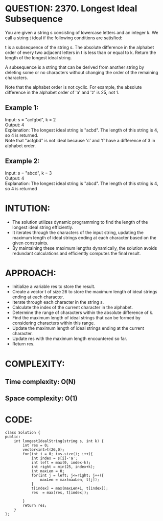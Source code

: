 # QUESTION: 2370. Longest Ideal Subsequence

You are given a string s consisting of lowercase letters and an integer k. We call a string t ideal if the following conditions are satisfied:

t is a subsequence of the string s.
The absolute difference in the alphabet order of every two adjacent letters in t is less than or equal to k.
Return the length of the longest ideal string.

A subsequence is a string that can be derived from another string by deleting some or no characters without changing the order of the remaining characters.

Note that the alphabet order is not cyclic. For example, the absolute difference in the alphabet order of 'a' and 'z' is 25, not 1.

## Example 1:  <br>
Input: s = "acfgbd", k = 2 <br>
Output: 4 <br>
Explanation: The longest ideal string is "acbd". The length of this string is 4, so 4 is returned. <br>
Note that "acfgbd" is not ideal because 'c' and 'f' have a difference of 3 in alphabet order. <br>

## Example 2: <br>
Input: s = "abcd", k = 3 <br>
Output: 4 <br>
Explanation: The longest ideal string is "abcd". The length of this string is 4, so 4 is returned <br>

# INTUTION:

- The solution utilizes dynamic programming to find the length of the longest ideal string efficiently.
- It iterates through the characters of the input string, updating the maximum length of ideal strings ending at each character based on the given constraints.
- By maintaining these maximum lengths dynamically, the solution avoids redundant calculations and efficiently computes the final result.


# APPROACH:

- Initialize a variable res to store the result.
- Create a vector t of size 26 to store the maximum length of ideal strings ending at each character.
- Iterate through each character in the string s.
- Calculate the index of the current character in the alphabet.
- Determine the range of characters within the absolute difference of k.
- Find the maximum length of ideal strings that can be formed by considering characters within this range.
- Update the maximum length of ideal strings ending at the current character.
- Update res with the maximum length encountered so far.
- Return res.

# COMPLEXITY:

## Time complexity: O(N)
## Space complexity: O(1)

# CODE:

```
class Solution {
public:
    int longestIdealString(string s, int k) {
        int res = 0;
        vector<int>t(26,0);
        for(int i = 0; i<s.size(); i++){
            int index = s[i]-'a';
            int left = max(0, index-k);
            int right = min(25, index+k);
            int maxLen = 0;
            for(int j = left; j<=right; j++){
                maxLen = max(maxLen, t[j]);
            }
            t[index] = max(maxLen+1, t[index]);
            res  = max(res, t[index]);
            
        }
        return res;
    }
};
```
